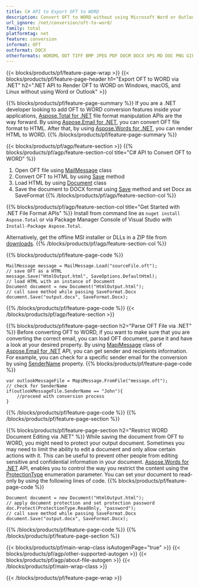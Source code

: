 ```yaml
---
title: C# API to Export OFT to WORD
description: Convert OFT to WORD without using Microsoft Word or Outlook on .NET
url_ignore: /net/conversion/oft-to-word/
family: total
platformtag: net
feature: conversion
informat: OFT
outformat: DOCX
otherformats: WORDML ODT TIFF BMP JPEG PDF DOCM DOCX XPS MD DOC PNG GIF EPUB EMF TEXT DOTX RTF FLATOPC DOTM SVG DOT OTT PS
---
```

{{< blocks/products/pf/feature-page-wrap >}}
{{< blocks/products/pf/feature-page-header h1="Export OFT to WORD via .NET" h2=".NET API to Render OFT to WORD on Windows, macOS, and Linux without using Word or Outlook" >}}

{{% blocks/products/pf/feature-page-summary %}}
If you are a .NET developer looking to add OFT to WORD conversion features inside your applications, [Aspose.Total for .NET](https://products.aspose.com/total/net/) file format manipulation APIs are the way forward. By using [Aspose.Email for .NET](https://products.aspose.com/email/net/), you can convert OFT file format to HTML. After that, by using [Aspose.Words for .NET](https://products.aspose.com/words/net/), you can render HTML to WORD.
{{% /blocks/products/pf/feature-page-summary  %}}

{{< blocks/products/pf/agp/feature-section >}}
{{% blocks/products/pf/agp/feature-section-col title="C# API to Convert OFT to WORD" %}}
1. Open OFT file using [MailMessage](https://apireference.aspose.com/email/net/aspose.email/mailmessage) class
2. Convert OFT to HTML by using [Save](https://apireference.aspose.com/email/net/aspose.email.mailmessage/save/methods/3) method
3. Load HTML by using [Document](https://apireference.aspose.com/words/net/aspose.words/document) class 
4. Save the document to DOCX format using [Save](https://apireference.aspose.com/words/net/aspose.words.document/save/methods/4) method and set Docx as SaveFormat
{{% /blocks/products/pf/agp/feature-section-col %}}

{{% blocks/products/pf/agp/feature-section-col title="Get Started with .NET File Format APIs" %}}
Install from command line as ```nuget install Aspose.Total``` or via Package Manager Console of Visual Studio with ```Install-Package Aspose.Total```.

Alternatively, get the offline MSI installer or DLLs in a ZIP file from [downloads](https://downloads.aspose.com/total/net).
{{% /blocks/products/pf/agp/feature-section-col %}}

{{% blocks/products/pf/feature-page-code %}}
```cs// load the OFT file to be converted
MailMessage message = MailMessage.Load("sourceFile.oft");
// save OFT as a HTML 
message.Save("HtmlOutput.html", SaveOptions.DefaultHtml);
// load HTML with an instance of Document
Document document = new Document("HtmlOutput.html");
// call save method while passing SaveFormat.Docx
document.Save("output.docx", SaveFormat.Docx); 
```
{{% /blocks/products/pf/feature-page-code %}}
{{< /blocks/products/pf/agp/feature-section >}}

{{% blocks/products/pf/feature-page-section  h2="Parse OFT File via .NET" %}}
Before converting OFT to WORD, if you want to make sure that you are converting the correct email, you can load OFT document, parse it and have a look at your desired property. By using [MapiMessage](https://apireference.aspose.com/email/net/aspose.email.mapi/mapimessage) class of [Aspose.Email for .NET](https://products.aspose.com/email/net/) API, you can get sender and recipients information. For example, you can check for a specific sender email for the conversion by using [SenderName](https://apireference.aspose.com/email/net/aspose.email.mapi/mapimessage/properties/sendername) property. 
{{% blocks/products/pf/feature-page-code %}}
```cs// instantiate MapiMessage to load an OFT file from disk
var outlookMessageFile = MapiMessage.FromFile("message.oft");
// check for SenderName 
if(outlookMessageFile.SenderName == "John"){
    //proceed with conversion process
}
```
{{% /blocks/products/pf/feature-page-code  %}}
{{% /blocks/products/pf/feature-page-section %}}

{{% blocks/products/pf/feature-page-section  h2="Restrict WORD Document Editing via .NET" %}}
While saving the document from OFT to WORD, you might need to protect your output document. Sometimes you may need to limit the ability to edit a document and only allow certain actions with it. This can be useful to prevent other people from editing sensitive and confidential information in your document. [Aspose.Words for .NET](https://products.aspose.com/words/net/) API, enables you to control the way you restrict the content using the [ProtectionType](https://apireference.aspose.com/words/net/aspose.words/protectiontype) enumeration parameter. You can set your document to read-only by using the following lines of code. 
{{% blocks/products/pf/feature-page-code %}}
```cs// load HTML with an instance of Document
Document document = new Document("HtmlOutput.html");
// apply document protection and set protection password
doc.Protect(ProtectionType.ReadOnly, "password");
// call save method while passing SaveFormat.Docx
document.Save("output.docx", SaveFormat.Docx);  
```
{{% /blocks/products/pf/feature-page-code  %}}
{{% /blocks/products/pf/feature-page-section %}}

{{< blocks/products/pf/main-wrap-class isAutogenPage="true" >}}
{{< blocks/products/pf/agp/other-supported-autogen >}}
{{< blocks/products/pf/agp/about-file-autogen >}}
{{< /blocks/products/pf/main-wrap-class >}}

{{< /blocks/products/pf/feature-page-wrap >}}
